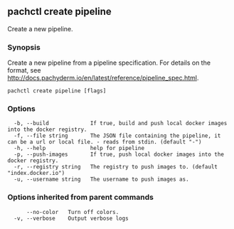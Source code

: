 ## pachctl create pipeline

Create a new pipeline.

### Synopsis

Create a new pipeline from a pipeline specification. For details on the format, see http://docs.pachyderm.io/en/latest/reference/pipeline_spec.html.

```
pachctl create pipeline [flags]
```

### Options

```
  -b, --build             If true, build and push local docker images into the docker registry.
  -f, --file string       The JSON file containing the pipeline, it can be a url or local file. - reads from stdin. (default "-")
  -h, --help              help for pipeline
  -p, --push-images       If true, push local docker images into the docker registry.
  -r, --registry string   The registry to push images to. (default "index.docker.io")
  -u, --username string   The username to push images as.
```

### Options inherited from parent commands

```
      --no-color   Turn off colors.
  -v, --verbose    Output verbose logs
```

